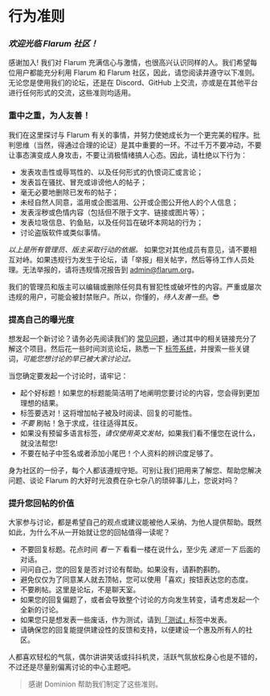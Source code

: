 # 行为准则

### _欢迎光临 Flarum 社区！_

感谢加入! 我们对 Flarum 充满信心与激情，也很高兴认识同样的人。我们希望每位用户都能充分利用 Flarum 和 Flarum 社区，因此，请您阅读并遵守以下准则。无论您是使用我们的论坛，还是在 Discord、GitHub 上交流，亦或是在其他平台进行任何形式的交流，这些准则均适用。

### 重中之重，为人友善！

我们在这里探讨与 Flarum 有关的事情，并努力使她成长为一个更完美的程序。批判思维（当然，得通过合理的论证）是其中重要的一环。不过千万不要冲动，不要让事态演变成人身攻击，不要让消极情绪搞人心态。因此，请杜绝以下行为：

- 发表攻击性或辱骂性的、以及任何形式的仇恨词汇或言论；
- 发表旨在骚扰、冒充或诽谤他人的帖子；
- 毫无必要地删除已发布的帖子；
- 未经自然人同意，滥用或企图滥用、公开或企图公开他人的个人信息；
- 发表淫秽或色情内容（包括但不限于文字、链接或图片等）；
- 发表垃圾信息、钓鱼贴，以及任何旨在破坏本网站的行为；
- 讨论盗版软件或类似事情。

*以上是所有管理员、版主采取行动的依据。* 如果您对其他成员有意见，请不要相互对峙。如果违规行为发生于论坛，请「举报」相关帖字，然后等待工作人员处理。无法举报的，请将违规情况报告到 [admin@flarum.org](mailto:admin@flarum.org)。

我们的管理员和版主可以编辑或删除任何具有冒犯性或破坏性的内容。严重或屡次违规的用户，可能会被封禁账户。所以，你懂的，*待人友善一些*。😎

### 提高自己的曝光度

想发起一个新讨论？请务必先阅读我们的 [常见问题](faq.md)，通过其中的相关链接充分了解这个项目。然后花一些时间浏览论坛，熟悉一下 [标签系统](https://discuss.flarum.org/tags)，并搜索一些关键词，*可能您想讨论的早已被大家讨论过。*

当您确定要发起一个讨论时，请牢记：

- 起个好标题！如果您的标题能简洁明了地阐明您要讨论的内容，您会得到更加理想的结果。
- 标签要选对！这将增加帖子被及时阅读、回复的可能性。
- *不要* 刷帖！急于求成，往往适得其反。
- 如果没有预留多语言标签，*请仅使用英文发帖*，如果我们看不懂您在说什么，就没法帮您!
- 不要在帖子中签名或者添加小尾巴！个人资料的辨识度足够了。

身为社区的一份子，每个人都该遵规守矩。可别让我们把用来了解您、帮助您解决问题、谈论 Flarum 的大好时光浪费在杂七杂八的琐碎事儿上，您说对吗？

### 提升您回帖的价值
 
大家参与讨论，都是希望自己的观点或建议能被他人采纳、为他人提供帮助。既然如此，为什么不从一开始就让您的回帖值得一读呢？

- 不要回复标题。花点时间 *看一下* 看看一楼在说什么，至少先 *速览一下* 后面的对话。
- 问问自己，您的回复是否对讨论有帮助。如果没有，请斟酌斟酌。
- 避免仅仅为了同意某人就去顶帖，您可以使用「喜欢」按钮表达您的态度。
- 不要刷帖。这里是论坛，不是聊天室。
- 如果您的回复偏题了，或者会导致整个讨论的方向发生转变，请考虑发起一个全新的讨论。
- 如果您只是想发表一些废话，作为测试，请到[「测试」](https://discuss.flarum.org/t/sandbox)标签中发表。
- 请确保您的回复能提供建设性的反馈和支持，以便建设一个惠及所有人的社区。

人都喜欢轻松的气氛，偶尔讲讲笑话或抖抖机灵，活跃气氛放松身心也是不错的，不过还是尽量别偏离讨论的中心主题吧。

> 感谢 Dominion 帮助我们制定了这些准则。
